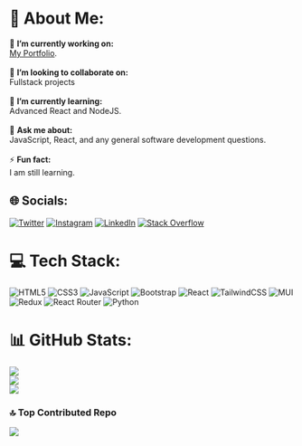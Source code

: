 # 💫 About Me:
🔭 **I’m currently working on:**  <br><a href="https://mkumar2.netlify.app/">My Portfolio</a>.<br><br>👯 **I’m looking to collaborate on:**  <br>Fullstack projects<br><br>🌱 **I’m currently learning:**  <br>Advanced React and NodeJS.<br><br>💬 **Ask me about:**  <br>JavaScript, React, and any general software development questions.<br><br>⚡ **Fun fact:**  <br>I am still learning.


## 🌐 Socials:
[![Twitter](https://img.shields.io/badge/Twitter-%231DA1F2.svg?logo=Twitter&logoColor=white)](https://twitter.com/) [![Instagram](https://img.shields.io/badge/Instagram-%23E4405F.svg?logo=Instagram&logoColor=white)](https://instagram.com/) [![LinkedIn](https://img.shields.io/badge/LinkedIn-%230077B5.svg?logo=linkedin&logoColor=white)](https://linkedin.com/in/mukeshkumar52) [![Stack Overflow](https://img.shields.io/badge/-Stackoverflow-FE7A16?logo=stack-overflow&logoColor=white)](https://stackoverflow.com/) 

# 💻 Tech Stack:
![HTML5](https://img.shields.io/badge/html5-%23E34F26.svg?style=for-the-badge&logo=html5&logoColor=white) ![CSS3](https://img.shields.io/badge/css3-%231572B6.svg?style=for-the-badge&logo=css3&logoColor=white) ![JavaScript](https://img.shields.io/badge/javascript-%23323330.svg?style=for-the-badge&logo=javascript&logoColor=%23F7DF1E) ![Bootstrap](https://img.shields.io/badge/bootstrap-%23563D7C.svg?style=for-the-badge&logo=bootstrap&logoColor=white) ![React](https://img.shields.io/badge/react-%2320232a.svg?style=for-the-badge&logo=react&logoColor=%2361DAFB) ![TailwindCSS](https://img.shields.io/badge/tailwindcss-%2338B2AC.svg?style=for-the-badge&logo=tailwind-css&logoColor=white) ![MUI](https://img.shields.io/badge/MUI-%230081CB.svg?style=for-the-badge&logo=material-ui&logoColor=white) ![Redux](https://img.shields.io/badge/redux-%23593d88.svg?style=for-the-badge&logo=redux&logoColor=white) ![React Router](https://img.shields.io/badge/React_Router-CA4245?style=for-the-badge&logo=react-router&logoColor=white) ![Python](https://img.shields.io/badge/python-3670A0?style=for-the-badge&logo=python&logoColor=ffdd54) 
# 📊 GitHub Stats:
![](https://github-readme-stats.vercel.app/api?username=beastzoro&theme=dark&hide_border=false&include_all_commits=false&count_private=false)<br/>
![](https://github-readme-streak-stats.herokuapp.com/?user=beastzoro&theme=dark&hide_border=false)<br/>
![](https://github-readme-stats.vercel.app/api/top-langs/?username=beastzoro&theme=dark&hide_border=false&include_all_commits=false&count_private=false&layout=compact)

### 🔝 Top Contributed Repo
![](https://github-contributor-stats.vercel.app/api?username=beastzoro&limit=5&theme=tokyonight&combine_all_yearly_contributions=true)

<!-- Proudly created with GPRM ( https://gprm.itsvg.in ) -->
